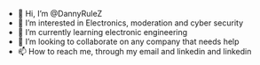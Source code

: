 - 👋 Hi, I’m @DannyRuleZ
- 👀 I’m interested in Electronics, moderation and cyber security
- 🌱 I’m currently learning electronic engineering
- 💞️ I’m looking to collaborate on any company that needs help
- 📫 How to reach me, through my email and linkedin
 and linkedin
<!---
DannyRuleZ/DannyRuleZ is a ✨ special ✨ repository because its `README.md` (this file) appears on your GitHub profile.
You can click the Preview link to take a look at your changes.
--->
